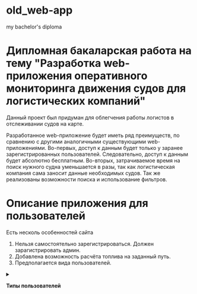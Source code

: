 # old_web-app
my bachelor's diploma

# Дипломная бакаларская работа на тему "Разработка web-приложения оперативного мониторинга движения судов для логистических компаний"

Данный проект был придуман для облегчения работы логистов в отслеживании судов на карте.

Разработанное web-приложение будет иметь ряд преимуществ, по сравнению с другими аналогичными существующими web-приложениями. Во-первых, доступ к данным будет только у заранее зарегистрированных пользователей. Следовательно, доступ к данным будет абсолютно бесплатным.
Во-вторых, затрачиваемое время на поиск нужного судна уменьшается в разы, так как логистическая компания сама заносит данные необходимых судов. Так же реализованы возможности поиска и использование фильтров.


# Описание приложения для пользователей

Есть несколь особенностей сайта

1. Нельзя самостоятельно зарегистрироваться. Должен зарагистрировать админ.
2. Добавлена возможность расчёта топлива на заданный путь.
3. Предполагается вида пользователей.

<details>
<summary>
  
**Типы пользователей**

</summary>

<details>
<summary>
  
  **Пользователь**
  </summary>
  
  + Обычный пользователь имеет доступ только с закрепленным за ним суднами. Может отслеживать судна на карте, а также расчитатывать необходимое количество топлива.
</details>
<details>
<summary>
  
  **Администратор**
</summary>

+ Администратор имеет те же возможности, что и пользователь. Также может вносить новые судна для отслеживания/удалять/изменять их, вносить новые типы судна, просматривать страницу от имени определенного пользователя, названачать нового пользователя для отслеживания.
</details>
<details><summary>
  
  **Creator**</summary>

  + Creator имеет те же возможности, что и Администратор. Также может создавать/удалять/изменять пользователей. Названачать новые права, менять пароли.
</details>

# Описание приложения для разработчиков



